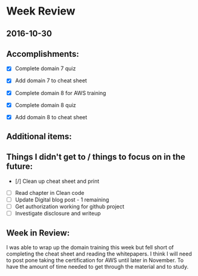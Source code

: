 # Week Review
##  2016-10-30

## Accomplishments:
- [x] Complete domain 7 quiz
- [x] Add domain 7 to cheat sheet
- [x] Complete domain 8 for AWS training
- [x] Complete domain 8 quiz
- [x] Add domain 8 to cheat sheet


## Additional items:

## Things I didn't get to / things to focus on in the future:
- [/] Clean up cheat sheet and print
- [ ] Read chapter in Clean code
- [ ] Update Digital blog post - 1 remaining
- [ ] Get authorization working for github project
- [ ] Investigate disclosure and writeup

## Week in Review:
I was able to wrap up the domain training this week but fell short of completing the cheat sheet and reading the whitepapers. I think I will need to post pone taking the certification for AWS until later in November. To have the amount of time needed to get through the material and to study.  
